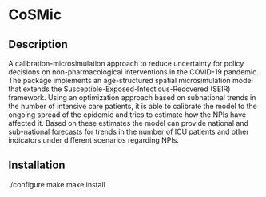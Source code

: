 # CoSMic

## Description 
A calibration-microsimulation approach to reduce uncertainty for
policy decisions on non-pharmacological interventions in the COVID-19
pandemic.
The package implements an age-structured spatial microsimulation model that
extends the Susceptible-Exposed-Infectious-Recovered (SEIR) framework.
Using an optimization approach based on subnational trends in the number of
intensive care patients, it is able to calibrate the model to the ongoing
spread of the epidemic and tries to estimate how the NPIs have affected it.
Based on these estimates the model can provide national and sub-national
forecasts for trends in the number of ICU patients and other indicators
under different scenarios regarding NPIs.

## Installation

./configure
make
make install

